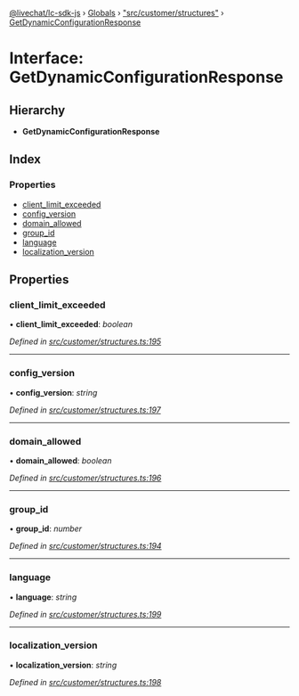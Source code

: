 [@livechat/lc-sdk-js](../README.md) › [Globals](../globals.md) › ["src/customer/structures"](../modules/_src_customer_structures_.md) › [GetDynamicConfigurationResponse](_src_customer_structures_.getdynamicconfigurationresponse.md)

# Interface: GetDynamicConfigurationResponse

## Hierarchy

* **GetDynamicConfigurationResponse**

## Index

### Properties

* [client_limit_exceeded](_src_customer_structures_.getdynamicconfigurationresponse.md#client_limit_exceeded)
* [config_version](_src_customer_structures_.getdynamicconfigurationresponse.md#config_version)
* [domain_allowed](_src_customer_structures_.getdynamicconfigurationresponse.md#domain_allowed)
* [group_id](_src_customer_structures_.getdynamicconfigurationresponse.md#group_id)
* [language](_src_customer_structures_.getdynamicconfigurationresponse.md#language)
* [localization_version](_src_customer_structures_.getdynamicconfigurationresponse.md#localization_version)

## Properties

###  client_limit_exceeded

• **client_limit_exceeded**: *boolean*

*Defined in [src/customer/structures.ts:195](https://github.com/livechat/lc-sdk-js/blob/de56f05/src/customer/structures.ts#L195)*

___

###  config_version

• **config_version**: *string*

*Defined in [src/customer/structures.ts:197](https://github.com/livechat/lc-sdk-js/blob/de56f05/src/customer/structures.ts#L197)*

___

###  domain_allowed

• **domain_allowed**: *boolean*

*Defined in [src/customer/structures.ts:196](https://github.com/livechat/lc-sdk-js/blob/de56f05/src/customer/structures.ts#L196)*

___

###  group_id

• **group_id**: *number*

*Defined in [src/customer/structures.ts:194](https://github.com/livechat/lc-sdk-js/blob/de56f05/src/customer/structures.ts#L194)*

___

###  language

• **language**: *string*

*Defined in [src/customer/structures.ts:199](https://github.com/livechat/lc-sdk-js/blob/de56f05/src/customer/structures.ts#L199)*

___

###  localization_version

• **localization_version**: *string*

*Defined in [src/customer/structures.ts:198](https://github.com/livechat/lc-sdk-js/blob/de56f05/src/customer/structures.ts#L198)*
